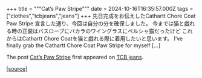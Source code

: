 +++
title = """Cat’s Paw Stripe"""
date = 2024-10-16T16:35:57.000Z
tags = ["clothes","tcbjeans","jeans"]
+++
先日完成をお伝えしたCathartt Chore Coat Paw Stripe 宣言した通り、今回は自分の分を確保しました。 今までは猫と戯れる時の正装はバスローブにバカラのワイングラスにペルシャ猫だったけど これからはCathartt Chore Coatを猫と戯れる際に着用したいと思います。 I’ve finally grab the Cathartt Chore Coat Paw Stripe for myself \[…\]

The post [Cat’s Paw Stripe](http://tcbjeans.com/2024/10/17/49545) first appeared on [TCB jeans](http://tcbjeans.com).

[[source]](http://tcbjeans.com/2024/10/17/49545)
